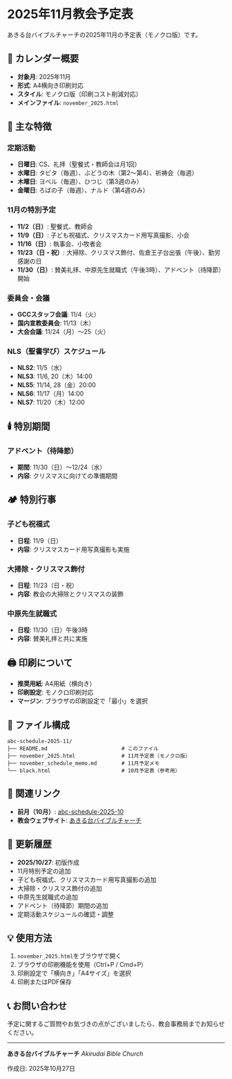 # 2025年11月教会予定表

あきる台バイブルチャーチの2025年11月の予定表（モノクロ版）です。

## 📅 カレンダー概要

- **対象月**: 2025年11月
- **形式**: A4横向き印刷対応
- **スタイル**: モノクロ版（印刷コスト削減対応）
- **メインファイル**: `november_2025.html`

## 🎯 主な特徴

### 定期活動
- **日曜日**: CS、礼拝（聖餐式・教師会は月1回）
- **水曜日**: タビタ（毎週）、ぶどうの木（第2〜第4）、祈祷会（毎週）
- **木曜日**: ヨベル（毎週）、ひつじ（第3週のみ）
- **金曜日**: ろばの子（毎週）、ナルド（第4週のみ）

### 11月の特別予定
- **11/2（日）**: 聖餐式、教師会
- **11/9（日）**: 子ども祝福式、クリスマスカード用写真撮影、小会
- **11/16（日）**: 執事会、小牧者会
- **11/23（日・祝）**: 大掃除、クリスマス飾付、佐倉王子台出張（午後）、勤労感謝の日
- **11/30（日）**: 賛美礼拝、中原先生就職式（午後3時）、アドベント（待降節）開始

### 委員会・会議
- **GCCスタッフ会議**: 11/4（火）
- **国内宣教委員会**: 11/13（木）
- **大会会議**: 11/24（月）〜25（火）

### NLS（聖書学び）スケジュール
- **NLS2**: 11/5（水）
- **NLS3**: 11/6, 20（木）14:00
- **NLS5**: 11/14, 28（金）20:00
- **NLS6**: 11/17（月）14:00
- **NLS7**: 11/20（木）12:00

## 🕯️ 特別期間

### アドベント（待降節）
- **期間**: 11/30（日）〜12/24（水）
- **内容**: クリスマスに向けての準備期間

## 🏕️ 特別行事

### 子ども祝福式
- **日程**: 11/9（日）
- **内容**: クリスマスカード用写真撮影も実施

### 大掃除・クリスマス飾付
- **日程**: 11/23（日・祝）
- **内容**: 教会の大掃除とクリスマスの装飾

### 中原先生就職式
- **日程**: 11/30（日）午後3時
- **内容**: 賛美礼拝と共に実施

## 🖨️ 印刷について

- **推奨用紙**: A4用紙（横向き）
- **印刷設定**: モノクロ印刷対応
- **マージン**: ブラウザの印刷設定で「最小」を選択

## 📁 ファイル構成

```
abc-schedule-2025-11/
├── README.md                        # このファイル
├── november_2025.html               # 11月予定表（モノクロ版）
├── november_schedule_memo.md        # 11月予定メモ
└── black.html                       # 10月予定表（参考用）
```

## 🔗 関連リンク

- **前月（10月）**: [abc-schedule-2025-10](https://github.com/ken-satoh/abc-schedule-2025-10)
- **教会ウェブサイト**: [あきる台バイブルチャーチ](https://www.akirudai-bc.com/)

## 📝 更新履歴

- **2025/10/27**: 初版作成
- 11月特別予定の追加
- 子ども祝福式、クリスマスカード用写真撮影の追加
- 大掃除・クリスマス飾付の追加
- 中原先生就職式の追加
- アドベント（待降節）期間の追加
- 定期活動スケジュールの確認・調整

## 💡 使用方法

1. `november_2025.html`をブラウザで開く
2. ブラウザの印刷機能を使用（Ctrl+P / Cmd+P）
3. 印刷設定で「横向き」「A4サイズ」を選択
4. 印刷またはPDF保存

## 📞 お問い合わせ

予定に関するご質問やお気づきの点がございましたら、教会事務局までお知らせください。

---

**あきる台バイブルチャーチ**
*Akirudai Bible Church*

作成日: 2025年10月27日
